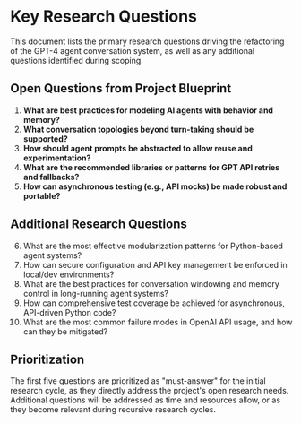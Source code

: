 # Key Research Questions

This document lists the primary research questions driving the refactoring of the GPT-4 agent conversation system, as well as any additional questions identified during scoping.

## Open Questions from Project Blueprint

1. **What are best practices for modeling AI agents with behavior and memory?**
2. **What conversation topologies beyond turn-taking should be supported?**
3. **How should agent prompts be abstracted to allow reuse and experimentation?**
4. **What are the recommended libraries or patterns for GPT API retries and fallbacks?**
5. **How can asynchronous testing (e.g., API mocks) be made robust and portable?**

## Additional Research Questions

6. What are the most effective modularization patterns for Python-based agent systems?
7. How can secure configuration and API key management be enforced in local/dev environments?
8. What are the best practices for conversation windowing and memory control in long-running agent systems?
9. How can comprehensive test coverage be achieved for asynchronous, API-driven Python code?
10. What are the most common failure modes in OpenAI API usage, and how can they be mitigated?

## Prioritization

The first five questions are prioritized as "must-answer" for the initial research cycle, as they directly address the project's open research needs. Additional questions will be addressed as time and resources allow, or as they become relevant during recursive research cycles.